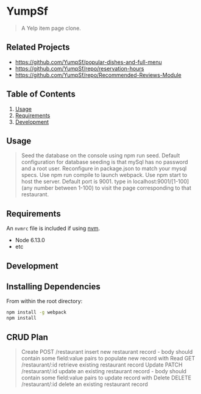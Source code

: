 # YumpSf

> A Yelp item page clone.

## Related Projects

  - https://github.com/YumpSf/popular-dishes-and-full-menu
  - https://github.com/YumpSf/repo/reservation-hours
  - https://github.com/YumpSf/repo/Recommended-Reviews-Module

## Table of Contents

1. [Usage](#Usage)
1. [Requirements](#Requirements)
1. [Development](#development)

## Usage

> Seed the database on the console using npm run seed.
> Default configuration for database seeding is that mySql has no password
> and a root user. Reconfigure in package.json to match your mysql specs.
> Use npm run compile to launch webpack.
> Use npm start to host the server. Default port is 9001.
> type in localhost:9001/[1-100] (any number between 1-100) to visit the page
> corresponding to that restaurant.

## Requirements

An `nvmrc` file is included if using [nvm](https://github.com/creationix/nvm).

- Node 6.13.0
- etc

## Development

## Installing Dependencies

From within the root directory:

```sh
npm install -g webpack
npm install
```

## CRUD Plan

> Create  POST   /restaurant         insert new restaurant record - body should contain some field:value pairs to populate new record with
> Read    GET    /restaurant/:id     retrieve existing restaurant record
> Update  PATCH  /restaurant/:id     update an existing restaurant record - body should contain some field:value pairs to update record with
> Delete  DELETE /restaurant/:id     delete an existing restaurant record

